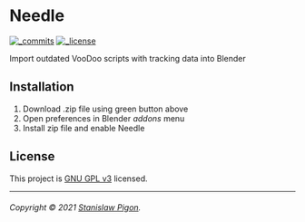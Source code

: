 # Needle
[![_commits]][develop]
[![_license]][license]

Import outdated VooDoo scripts with tracking data into Blender

## Installation
1. Download .zip file using green button above
2. Open preferences in Blender *addons* menu
3. Install zip file and enable Needle 

## License
This project is [GNU GPL v3](https://www.gnu.org/licenses/) licensed.

---
###### Copyright © 2021 [Stanislaw Pigon](https://github.com/Pixel48).  


[_status]: https://img.shields.io/badge/status-not_ready-red

[_version]: https://img.shields.io/github/v/release/Pixel48/Needle?label=version
[lastRelease]: https://github.com/Pixel48/Needle/releases/latest

[_commits]:  https://img.shields.io/github/commit-activity/m/Pixel48/Needle?color=informational&logo=github
[develop]: https://github.com/Pixel48/Needle/commits/develop

[_license]: https://img.shields.io/github/license/Pixel48/Needle?color=brown
[license]: https://github.com/Pixel48/Needle/blob/master/LICENSE
